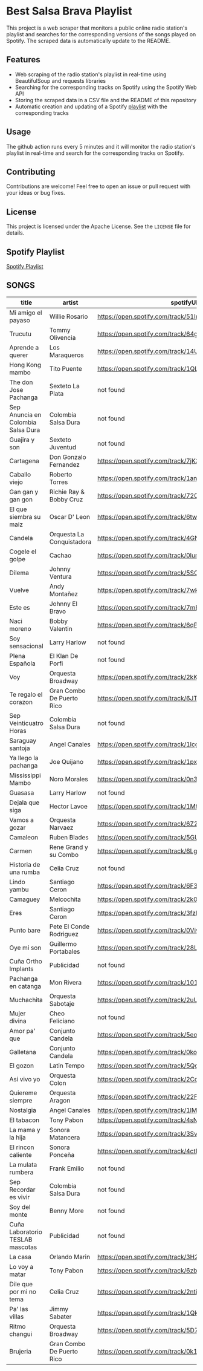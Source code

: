 # Best Salsa Brava Playlist

This project is a web scraper that monitors a public online radio station's playlist and searches for the corresponding versions of the songs played on Spotify.
The scraped data is automatically update to the README.

## Features

- Web scraping of the radio station's playlist in real-time using BeautifulSoup and requests libraries
- Searching for the corresponding tracks on Spotify using the Spotify Web API
- Storing the scraped data in a CSV file and the README of this repository
- Automatic creation and updating of a Spotify [playlist](https://open.spotify.com/playlist/2FVMIqoBJZvgR0kZKCD4jP?si=34f61e34db3248fd) with the corresponding tracks

## Usage

The github action runs every 5 minutes and it will monitor the radio station's playlist in real-time and search for the corresponding tracks on Spotify.

## Contributing

Contributions are welcome! Feel free to open an issue or pull request with your ideas or bug fixes.

## License

This project is licensed under the Apache License. See the `LICENSE` file for details.

## Spotify Playlist

[Spotify Playlist](https://open.spotify.com/playlist/2FVMIqoBJZvgR0kZKCD4jP?si=34f61e34db3248fd)

## SONGS

| title                              | artist                    | spotifyURL                                            |
| ---------------------------------- | ------------------------- | ----------------------------------------------------- |
| Mi amigo el payaso                 | Willie Rosario            | https://open.spotify.com/track/51InsKGmox8AzUOnTygpTa |
| Trucutu                            | Tommy Olivencia           | https://open.spotify.com/track/64g9DmjfX5oZ2MZ3Dnv5oY |
| Aprende a querer                   | Los Maraqueros            | https://open.spotify.com/track/14Ud5MkZ545vb2KXz9fZXW |
| Hong Kong mambo                    | Tito Puente               | https://open.spotify.com/track/1QLC5yG0vyDMXsShhpsGsX |
| The don Jose Pachanga              | Sexteto La Plata          | not found                                             |
| Sep Anuncia en Colombia Salsa Dura | Colombia Salsa Dura       | not found                                             |
| Guajira y son                      | Sexteto Juventud          | not found                                             |
| Cartagena                          | Don Gonzalo Fernandez     | https://open.spotify.com/track/7jK38ByRpsWyveWkzRgA2i |
| Caballo viejo                      | Roberto Torres            | https://open.spotify.com/track/1anvIYY3hAtLL72lJA5z44 |
| Gan gan y gan gon                  | Richie Ray & Bobby Cruz   | https://open.spotify.com/track/720YcfJfcMrRgn42LCdZZt |
| El que siembra su maiz             | Oscar D' Leon             | https://open.spotify.com/track/6twkbk7nborAviztg3eTH9 |
| Candela                            | Orquesta La Conquistadora | https://open.spotify.com/track/4GNdG2GTECFQb3ybkbgSnh |
| Cogele el golpe                    | Cachao                    | https://open.spotify.com/track/0lunMiZlsZ7U854GvHMyVZ |
| Dilema                             | Johnny Ventura            | https://open.spotify.com/track/5SOpWUw80uaYgOBCOjuY0V |
| Vuelve                             | Andy Montañez             | https://open.spotify.com/track/7wk0sxpcNrjY448B6uizAJ |
| Este es                            | Johnny El Bravo           | https://open.spotify.com/track/7mBzEoM1uUwWIN2SMkwck5 |
| Naci moreno                        | Bobby Valentin            | https://open.spotify.com/track/6qPJyX7IRJ4aFuUDGIX3lg |
| Soy sensacional                    | Larry Harlow              | not found                                             |
| Plena Española                     | El Klan De Porfi          | not found                                             |
| Voy                                | Orquesta Broadway         | https://open.spotify.com/track/2kKs7ZiMucAcIrB55roU46 |
| Te regalo el corazon               | Gran Combo De Puerto Rico | https://open.spotify.com/track/6JTuTBQwY6SwCx0HzdZVjV |
| Sep Veinticuatro Horas             | Colombia Salsa Dura       | not found                                             |
| Saraguay santoja                   | Angel Canales             | https://open.spotify.com/track/1lcgnuJJrwJOmqLRwBkGCu |
| Ya llego la pachanga               | Joe Quijano               | https://open.spotify.com/track/1pxv6O4wEwQhZh0t3NuxHf |
| Mississippi Mambo                  | Noro Morales              | https://open.spotify.com/track/0n3umry97115V9PO2K6JrV |
| Guasasa                            | Larry Harlow              | not found                                             |
| Dejala que siga                    | Hector Lavoe              | https://open.spotify.com/track/1M97ayCQqyCCsiSs2OIBb9 |
| Vamos a gozar                      | Orquesta Narvaez          | https://open.spotify.com/track/6Z2ymct2GGcKoOiqfdms2S |
| Camaleon                           | Ruben Blades              | https://open.spotify.com/track/5GUUC8DAKNooSDKR2cwr38 |
| Carmen                             | Rene Grand y su Combo     | https://open.spotify.com/track/6LgoKL7hkc5WjNyAUh2Bcb |
| Historia de una rumba              | Celia Cruz                | not found                                             |
| Lindo yambu                        | Santiago Ceron            | https://open.spotify.com/track/6F3IWzKb8UbwjB0HMxxu5I |
| Camaguey                           | Melcochita                | https://open.spotify.com/track/2k0OwbQJsyDJddUrSXkT32 |
| Eres                               | Santiago Ceron            | https://open.spotify.com/track/3fzHBJL5fBiKVUNXCM1X1F |
| Punto bare                         | Pete El Conde Rodriguez   | https://open.spotify.com/track/0VivChKkS9IhrclpF4du3d |
| Oye mi son                         | Guillermo Portabales      | https://open.spotify.com/track/28LdxtoxqzTF5u9dV2sxuz |
| Cuña Ortho Implants                | Publicidad                | not found                                             |
| Pachanga en catanga                | Mon Rivera                | https://open.spotify.com/track/101mzHyf8mzqhtsOj8uNQT |
| Muchachita                         | Orquesta Sabotaje         | https://open.spotify.com/track/2uUnR2LRcMthfZn4mpPtnR |
| Mujer divina                       | Cheo Feliciano            | not found                                             |
| Amor pa' que                       | Conjunto Candela          | https://open.spotify.com/track/5eoMWEijqH3kQ7qevcFosR |
| Galletana                          | Conjunto Candela          | https://open.spotify.com/track/0kof1aFFKjnfwhqK0jKvZW |
| El gozon                           | Latin Tempo               | https://open.spotify.com/track/5QgAU6JV10POSDtMvJD6XS |
| Asi vivo yo                        | Orquesta Colon            | https://open.spotify.com/track/2CcyeSu1PAIIhb4Iv5sagx |
| Quiereme siempre                   | Orquesta Aragon           | https://open.spotify.com/track/22F9GG1fnzQNJRqOmepoqd |
| Nostalgia                          | Angel Canales             | https://open.spotify.com/track/1lMoqzAjvLxIQJoYSeNVj1 |
| El tabacon                         | Tony Pabon                | https://open.spotify.com/track/4sNQU7kXoWipL2fVrnZQ67 |
| La mama y la hija                  | Sonora Matancera          | https://open.spotify.com/track/3SvgTwzhkwcBpGgHieHPKC |
| El rincon caliente                 | Sonora Ponceña            | https://open.spotify.com/track/4ctF5pkYvm6zb23v2IGXbO |
| La mulata rumbera                  | Frank Emilio              | not found                                             |
| Sep Recordar es vivir              | Colombia Salsa Dura       | not found                                             |
| Soy del monte                      | Benny More                | not found                                             |
| Cuña Laboratorio TESLAB mascotas   | Publicidad                | not found                                             |
| La casa                            | Orlando Marin             | https://open.spotify.com/track/3H2PEOg5hpTwcVhfLTXUjF |
| Lo voy a matar                     | Tony Pabon                | https://open.spotify.com/track/6zbrg6Xk70524Gsk2QohHe |
| Dile que por mi no tema            | Celia Cruz                | https://open.spotify.com/track/2nti8TuVhtp3Gk53WUnnM4 |
| Pa' las villas                     | Jimmy Sabater             | https://open.spotify.com/track/1QkSHaQlzXAFGDcE4KHUJq |
| Ritmo changui                      | Orquesta Broadway         | https://open.spotify.com/track/5D7lpDwOC55CQ12JkwZD44 |
| Brujeria                           | Gran Combo De Puerto Rico | https://open.spotify.com/track/0k1hbeZodoEw34FAdbh8xM |
